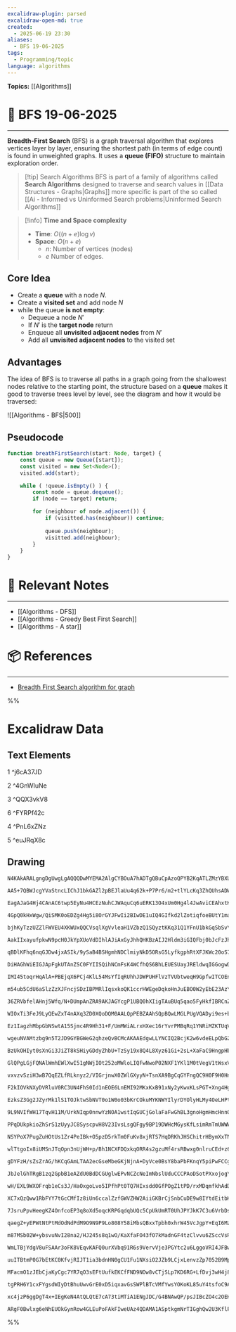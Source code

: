 ```yaml
---
excalidraw-plugin: parsed
excalidraw-open-md: true
created:
  - 2025-06-19 23:30
aliases:
  - BFS 19-06-2025
tags:
  - Programming/topic
language: algorithms
---
```



**Topics:** [[Algorithms]]

# 📃 BFS 19-06-2025

---
**Breadth-First Search** (BFS) is a graph traversal algorithm that explores vertices layer by layer, ensuring the shortest path (in terms of edge count) is found in unweighted graphs. It uses a **queue (FIFO)** structure to maintain exploration order.

> [!tip] Search Algorithms
> BFS is part of a family of algorithms called **Search Algorithms** designed to traverse and search values in [[Data Structures - Graphs|Graphs]] more specific is part of the so called [[Ai - Informed vs Uninformed Search problems|Uninformed Search Algorithms]]

> [!info] **Time and Space complexity**
> - **Time**: $O((n + e) \log {v})$
> - **Space**: $O(n + e)$
>     - $n$: Number of vertices (nodes)
>     - $e$ Number of edges.
## Core Idea
- Create a **queue** with a node $N$.
- Create a **visited set** and add node $N$
- while the queue **is not empty**:
    - Dequeue a node $N'$
    - If $N'$ is the **target node** return
    - Enqueue all **unvisited adjacent nodes** from $N'$
    - Add all **unvisited adjacent nodes** to the visited set

## Advantages
The idea of BFS is to traverse all paths in a graph going from the shallowest nodes relative to the starting point, the structure based on a **queue** makes it good to traverse trees level by level, see the diagram and how it would be traversed:

![[Algorithms - BFS|500]]

## Pseudocode
```ts
function breathFirstSearch(start: Node, target) {
    const queue = new Queue([start]);
    const visited = new Set<Node>();
    visited.add(start);

    while ( !queue.isEmpty() ) {
        const node = queue.dequeue();
        if (node == target) return;

        for (neighbour of node.adjacent()) {
            if (visitted.has(neighbour)) continue;
            
            queue.push(neighbour);
            visitted.add(neighbour);
        }
    }
}
```
# 🔗 Relevant Notes

---
- [[Algorithms - DFS]]
- [[Algorithms - Greedy Best First Search]]
- [[Algorithms - A star]]
# 📦 References

---

- [Breadth First Search algorithm for graph](https://www.geeksforgeeks.org/breadth-first-search-or-bfs-for-a-graph/)

%%
# Excalidraw Data

## Text Elements
1 ^j6cA37JD

2 ^4GnWIuNe

3 ^QQX3vkV8

6 ^FYRPf42c

4 ^PnL6xZNz

5 ^euJRqX8c

## Drawing
```compressed-json
N4KAkARALgngDgUwgLgAQQQDwMYEMA2AlgCYBOuA7hADTgQBuCpAzoQPYB2KqATLZMzYBXUtiRoIACyhQ4zZAHoFAc0JRJQgEYA6bGwC2CgF7N6hbEcK4OCtptbErHALRY8RMpWdx8Q1TdIEfARcZgRmBShcZQUebQBGOIAWGjoghH0EDihmbgBtcDBQMBKIEm4IZQAGAGUeJIB1TAB2AE0AMRqAFQArXoA2AE4e5udiVJLIWEQKoKI5JH5SzG5n

AA5+7QBWJcgYVaStncLIChJ1bkGAZl2pBEJlaUu4q62k+P7Pr6/m2+tlYLcKq3ZhQUhsADWCAAwmx8GxSBUAMTxBCo1ETUqaXDYCHKcFCDjEWHwxESJEAMwp2EGNMxkAphHw+BqsEBEmw4OYzGcklwUGwknpEFB4KhDXOQrQ8RBYMhCFZMHZ6EEHmFBMeHHCuWltzYcBxan20qqwJOlQJcAAksQdagCpNIEIKYMGjx9AApABKpAAGppCAA5ACqAE

EagAJaG4Hj4CAnAC6twp5EyNu4HCEzNuhCJWAquCq6uERK13O4xUm0Hg4l4JwAviCEAhxtKkjwqhtBlUroNbowWOwuCazVWB6xOIHOGJuPFmlcNqaF8cq4RmAARdJQFvcCkEMK3TQl4gAUWCmWydodk0rVemtegWCg9NK5QkPX62FDV2aHvX8cdRsTiKYDIDfdBJAQdovVwGo2AAGQ3ZxaQ4fAKHggBFIRMF9F8phrAtSHBKhgKAx1b1fVt0AAWR

4GpQ0kHxWgw/QiSMK0oEDZg4Hg5i8OrGYJFwIi2BIwDE1uIQ4GIfkd2lZotiqfoeBUtY1maeIbnNIgOAhDMs3wW54VxOTUD3fAwkKMiQNXKiIA/L8fz/YV7wqbdMGfW4VjQZwkmabZPiSZSriuJJDniNYZXNY1UF8q54m0PzFMOdtmk7LSqzOYgLmlLZtB/eJBkGJIqgio4grU25IIeJ40EOP4OABWtR1KUV5RJBFkXRNFFnNbFcXxY8OrJdAwWs

bjhKyTzzUZZlFWVEU4XKWUxQQCVsqlXgVvleaH1VZbzQ1SQyztKKq31Q1YFnU1bkGqSbSvYCIGdV13W9P0AxDcMoxjOMJJm1MEHTNBM2zc1c2IfMhPiYtCWIE79LBqswlM+JCv6RIeGaIr+yYCdh1QNGklxwdJ2nWt4neHgNjWI4+3Bjct1M8yDz648zwyKaryTc0pJk7cqLnRTlNU9TKaM3M9JBgyjLYEyqJZhBbnc58JBh25yAoLonwqdWZs4K

AakIIxayufpkwN9pcH0JkYpXUoVdDIhlAJiAxGyJhhQHKBzAIJ2Hldm3iGIQFbj0bJcFzJhgfQao6kaFoOm6PoP2GUZxj1UgHlzAhtY83XhVwIQoDYL1wmN2swSEJXtKjiN7keVXCe0HgtispZbzKOyKAjdplH0foIWwfBgwaQMIVPVpmnghoADUAAUXIIiQ5kIBZhW82LVNuGLnB4fo8rnNK1hC0+Qv324spy1Briqhvapvl43g+b5vl+c1/mVF

qBDlKFhq6nqGJDw4jxASIk/9ySaB4BSHgmhNDClmiyNkD5ORsG5LyfkgphRtXFJKWc20oS7QqPtDOh1hCam1Pg80F1sBGmut/C0whrS2nyE9F6bpPQ+n9EGMMkZoyxgAiUHmVYUzWyBlRUGhlwZ5k3hAGMsNSyULQBRAStYeANibKjA+c4rhVFbiTfGs5XgGKHFODgM40AdgikFM2SR6arkZsEAWu59w1yrEeOGHMLw5FYeRUCqi3I612JRCoSQA

DiHAGhWiEIGJApFgkUTAnZSC0FYIISQihNCmFsK4WCfhQS6BhLEUESUayJREldwqIGGogwDRGFaBQDgkgrjtCtFsBovoPTBh4BwDC/FXJCREmJSYZSbKOkqRILYzQvRJEkOufAABpSQyhBi+nwLPZouBZ5hLRMofpy9ClDJKWAes/0qx81koLBSSkVLUzFhlUoOkpaoEkbLeWLiLIIHboUTu4EIDhMidE2JS8CmPnzl5VYhUrjaEGGsKoNjsaDB4

IMI45toqrHqAlA+PBEjqX6PCj4KlL54MsYfIqRUhhJDWPUHFlVzTVUbtweqH9GpfwITCOEnVyTdSAX1EBd1wGcpGtAcgHAJqBGyAgpkSClR7SWqQ5Gv81okq2uaHBCpkHEPlbDCh5ZdTUINLQq6I5bqWger485LoOHvW4V9Phv0SnCNKKItMEiZbSMhrI3AVwFHwyUS891yNmyC36O2VuuipkmM4LORSUaOBmIsYTJFWwhho0KjmRxCBnFoEVoed

m54ub5CdU6aSlzZzXJFncjSDzIBPMRlIqsxkoQK1ccrHWEgeDqkoHnJuEBO0W2yEbE23AzYDqgFbG2+A7Zto8v7F2FR3bbkRCTH27g52BxICHXqVZw5RCjqQGOEAe59wHkPEeY8J4ninjPBewoETZw4Lndt6B+0f2LqXcuw60BVzcY8uu98m4JVbt88p4M7JQGILPCE9AhAelYMwUq0IECSC9H+QMVpt0OwORgZka8wgb24J8HeGLQ0JGaMfM+Z9

36ZRVbfelAHnj5Wfq/N+DUmpAnZRA9AKJAGYcgP1UBQ0hXIigTAuBUq5qao5FyHkfIBRCnZeta+Z1WpKqIRIEhOrjr+pU5AGhdCTXmjuswx64z2FvS4Z9XhP0BFnOdYDGOryPVQ0KSkDWx4EbKKegMusIzNFUWpV2PRVR7GlHHEOWcxU40Joph2fouj4gptC2BTN2azKtrZp4gtl4LWgcdPkh8Kt+J/IwhhX0Vx6AQlnmsY5oyKl/NovRRi+BmKs

WIOxTi3FeJ9LyQEwZxT4nAXq3ZD0XQoDQM0AALQpPEBZAAhSQpBQwLMGLPUgVQADyi9es+bkUc0idmS381RhW25alq0S10vWt5zaPmWVKR3MDFRSvlcq9VkFhWgnmk3vEUq2h+gKS2KFJIuj+hrDscRny9Qqj/a2Di6mzR8XvHizWo9KqcXaDUnC00VLAuJHtpABlD9mVVk/s1TjwnuW8eFAJgVxJKejVFeKqaEmZULU04p9H7L1Mqm1e5vw2m9W

Ez1IagzhMbpGbNSwtA15Sjmc4R9Hh31+F/UmMWiALrxHXec16rYvrPMBqRq1YNRiMZKTUqVON3AcUMPC2Tcxpt4tIo+NjDNm4nHMwy+4/NnMcsy/VxctLQsbmiwu7XK70sje1rlrdnNXuHbPogD6jW3bE/J/1oOiuI60UiMttbW23ACdgqgOuhdU1PYrt9vgUvEgg5buFLuyOWoD3gcg9B2D8HEPIdQ+udDfGID3v8E+/OEh0+k/fWXVgX7UA/su

wgeuNVAMtzbg9n5T2JD9GYBGWeG2qhzeQvBCMcAKAAEdgwLLYNCIQ2BcjK2w6vdeELpQbG2JD2KiQyMUcoyFDSxKNqXFRyJybiRSY2RxY0+Go1KDJw4zVSVS4wgB426hp35TAXp1JGRFwC2GIDWCpFZx5zdhkwwXk2wSVSU02l0xFDUyk15zVH511VOhF0uhil+wYWM3NRlzYStQs0VztRs1VyEWTAczdSjzKBkQLH6H139RUR83UT8zVRNzQGaH

BzUkOHIyt0sXnGi3JiZT8kSHiyGDdyZhbU+TzSy19x8Q4L8Xyz61Gi+2sL+XaFaC9HngpHbGwFqwSX8T+VG3GwpCmxm3m0W2W1W3Wy232VBSKVElq0O2elLSD1O1D00ku2eSc0bRj090+RAzGSSQqEcOcNcJ4HcLv1BSKyf14Axy2CKiBzhXigUkGESDfzRnyj8jFh4F7C2BPgPkgNOHR2hR7HJSuGpgxkGMij4Ho0XyZSL2gLQAYXVXgMQJ6mQI

GlQPgLGjFQNAlWmhEWlXwI51gNWjIOt252oMWloLIQFwNwoP02NXF1YKl1M0tVegV1tWsxV0dUELEUc0DVfDEKEmaEkKF1SON1Rh7BUnI2pSLztwJmRTGLHDxlMW0JNH3mRTpmSzKFSwyNZm9zMO8W5kkjiJO2FjO3uWSO1zSPeTjxMPNCKw3y7S1kTwkLHSHUdzHQnQLzQCL0dmdldkXQr3NG9irxr3QDr1DnNEb33UPU32313330GEP2PzPwvy

vxvzvSziH3wB7QqEZLfRLknyz2/VIGrjnwX0ZWlGXyyN+TsnXA9BgCqGYFngQC9H0F9H0Hnjmw4HoAoGDHXBPGwEmw+1mFw0f2+1WAXBz1KF3g+E/3Sm/1ClRyvk2joyrCAMY1eDAPAO6LkVZXJ32PagZwQJ5X71pxWPzKREwOwNwOTB2JONQXQTkywU53/31UVVWl2L53OPoKoXOlFxuJYNNSYXYPtE4KeJtSs2VwdRiM1y+JEIhhczkRq350US

F2kIOVkNXyDVRluV0RC3UN4FhS0Id1nEOE6LnEMI92MKxKxB91xNy2yKwxKLsPGT+Xng4Hgn6EwEm0DCMA8KGy8LsmqVqVwHqUaWaVaXaU6W6V6XCIfEiOGVKRiMD0JJDyrSSPDxSO+OjwpPS0yPXOyImXQBfLfI/K/IDIkFKJDJ8lCkGBhV+yCneHhV0NRxin8lCiUI0jaJRU6I2D/2vgxyqEqKKkB1pmuAUjvgmLqimOzJgJbLzPQKpyQOAWWK

EzksZ3Gg2JZyrMk1lS1TOJktwSbNVT0o1W0o03bKrCOkuMYKNWYIlyrDYOlyHLMy4OeLHPtVszVw+NdTJJ+M9QLEGABLtCBIEAUNQGpQB2uXeF3NqIPMTR0Q2DaPigoLXHdyzUxN/X42vMLX93xOOyuSJMSNRzrUjwbUeXSIvPSuL1CTpM1IkDcwz0Nn1NQFHXqrZKnULxnRL25LLw9mXX5KYFXT9i6tr03VFJ3QNib2jitJtLtIdKdJdLdI9K9J

9L9NVIfWH17TqvH11M/UrkNIqp0nnwYzNOA1wstIqGUCjGolaFaFwGhBL3gnoHgmHmcHnn0CsVIvQAf3wzKOcForf3WGjJPljOapowMqTNKBTLQBALTJfgzLYzZVzL/lLMLKWMEzhnmPLJwIpDwJrMIPrIU0RuVQMooPVTbN0tKAsp0ysrFz7MlwHIctlydGctHKVzcv4LAHVynOEJKrAl+MKVDACorG81XI0XkKQvxW7EjT6tJgJkGPDMgChJiy

PPqDUkpkioZhSrS1zUyyJC8SyscpvH8V23IvsLsgQFgy9BP19DWHcMGysKfLsimRmTmUWWWVWXWU2W2V2WgsIgG3Eg8t5gJLyuQvO1QsbUlm8swtj2wvuxOUe1slmAtqtpto+sqp+rB22AYo6PqEUkGHi2JnRVymaLYsSHaM6PBp6IMpUhbj8lhQ6N7HBx/CL0htQBJygKkpmIpxUoLOp0UrRsFW7rWOZ0lU0rZzlXJp/gOK50JrJoOnMvIUFwYI

NSYPoX7PugZuHOtUs1Zr4PeIBk+O5pzD5rkTm0FuKv8xjRTS7HqDRKhJHSChitrHBymXxTNkzOSqMLuwqo8V1uywsPtADyDvLXypQsKojvPu0jKq/o6oqD1xT3pJH3QDgfquZOz1ZPzzao5I6qFLdnL16rhNIAGuryGuFJGv73FOb0PQuuhCupurutDAeqevwBeretKlWvVJqqQcLgnx2u4Fn3D0OvEubhOrjrXwTokBSRgjgkQnXGQmwFQnQiwh

wlTtgoIx8iUMSnJTqOpn3nUjWH+p/Bh1NCXFDQxkqORR4s2gzuMf4rsRBwxg0nlruCEd+z6OMZPhUlCisVhPbvY07sJvmJRr7rp3mKpBpDpFHvwNrNk0wQJqMsOObNU1bJOL2PnouKpuXustXrpvXoeLl2Zu3t4LeMnKEMjtEN8qEmhDPtQBXIKTXNEY3MFimSRXoqloIcMQksfutx7EOH3kGDUI1s/spMvIypxP1ryEAdyuAZDpJLQrKabTStuD

gDYFzH/sZsZrAG/hKCqGAmLTAA2ecGseMbeGKjNjnA+DyVce0BsY8baPbFKnqY5piPwFCCgFhH0BthkBbHnhWclQgcVWEigDmwhlzD2S83GXSG8SodqHqCaDaE6F6AGDTjGBfA1zliEDtBhxdw+DsWxiUh7DSl00gGUFwDgG4DWHynaMphTUKnxxC1FqrCyGIGBaJFBaFohb/sPWPX7kHmHlHnHknmnjnm2yegpHRcxeuZByXGaCCmqLhxCgfqeh

JbJelGhTRgB1zq2GpbB1eAZdU0BdDCGUglwEPvNCZcNeImNbslUduCCCPAoDSotPXxojogYiYhYjYg4i4h4j4mKJgqOTKP8jsQpSB17Dzv3jaYjNDOaDiBseqPiymUS0se4BleueMbClpneDsX0fGNNMJkSzTdNCGDSimXnFCnhpzKMsCd7r5SUvRtLLCdpH8sidxrQRieIMbOU2OJMpoLnopoXsssyZptstKHsryaZpHMKdeInIDpEVKf+Z8rnN

wH/EXL9WXOFrqb1eCs3J/HaOxgoLvo5IPfhPt0TQ7HIxsdd0GfPOgZ1tPD/rxMDqmfkhAdDrAYj0Nx5ogAWfKqWd+bWeAg2a2c2d2eCQ2dTZsYzefmzcuYLZseLf4vIwVd2eedefec+YFh+dWbKdBEBZZccEanZcZc5bsjjlhcTgRZTiGBGBReCTRewAxdWBh3ijufI3qF7DPnluJdJaMW0BjfikTaUjsSB0GC3YwCJHw7ZfBeI/MMPQgygxgzgz

XC7xQzQww1RbFYY7tGcCMfIz8iUn6ccalZzfGWVZHW2AiiGKBrCjSnbCuDE9w8IYtdEitbKfNaNZCGtYDbNfwHtcddOudYgAArqQaSaRaTaQ6S6R6R62pOwxtYoq3gx2DbzuuA+DfrDqjZ8jnE2DjcKjhxS/VtBuvjUkLcQ7xQ7A2ALuTKOsJjsVK/6aKjsZBwrekqSdkq5W4yCdrf7rQI64QMbYiZmmrJ7YILbaIIbMJoSeFxnpSbMv7fSaFyuJ

7JsruPpvHeegKZ4OnfcoEP3q8oXd5oqcKRPGqdqbUQc5CpUkUmRT0UhJPYJkK7C3u6VrbDsWJKSoxN/bvb1r9wAZyrLRfZmbD3Do/aCu/ageGYquWdWfHaA7yR2cdD2YOZK7jbYuUk7FDUubq5sYa+KmKhBxQ9nceTQ4MAw++f/Zw6iEIck8I+k9KEhami5d7h5bPX5cvWvWFY0/FaBASAa/xQPleCLaxh7Do7M+lGSFKklqu/x4+DWDE6ZZp7BZ

qaegZ+yEPWtNtPtMdOdNdPdM9O9N9P9Lo808Y58iMbsQBxxTpbh0xhrW45VcJgpY+EqI6MzaGF7H4oc6p5Lw85Nbc6JGc4oFc/6yiNtd89En84abwr+SdtmXmSWRWTWQ2S2R2XiD2T9d9tD4S9+rCkztNB0ehx/H+pd1K9DR7CUi1Z8cruvgB1K5/Gl9NEzJbsS1jfcbCjhyULzpM98YRqreRprfcRQOUr68pGpCbZxpG+ifG7iba/0q7Zm5G9Sf

m87MSb02W+ybsvuNvI28na2/HJ245s8q1wO/KaXfaFO43fO7kMadnGF4tzClvvu6ZSccVsRPzamVpi1a1bPNSq++xN/vMKPtzkQDQHpWjfakkT+P7W9lWGh6/d1moEYDgjyJ4lANmtfGxvX1bjdgqg3REoC31K7g5emnfMHIT126NoSeHzNQJhwp4n9HOQLEFrT2V4ctZO3cZnqej5YXpBWN6EVuMhN7acYcNuSookHnCaQKuwnUXjx3kjbAqKiW

WmLTBjYdgV8uFSAAr3oFK8VEqvKAFQ0urXVbq91R6s9VervVje3PGYtc2u6LggoVRI4JFBwGVAJB4uRKLon6bqQ7m+KBSP0C94GtfeprRlgH28GZ8qAYfPzuVSdbiN0APhCbNNlmwLYlsK2NbJtm4H3l/WxSMoppGooA54UPYIHC/A0hF5Iyyka5pFA1YC93gv+c0AmUIx5Q2ilMalDK10TzgZWYlPNpTE2CaQHGJUZFAQPLYso/GqAWYnAX74KV

uuITBtmP0G7bEtKC0KfvjRIJT1ia3bdnHN0gCU1Fu1NXsiO2JZb9LCjxLenvzZp7052B9MprOS9RhIL+4yGQhdy0TIpj4HfXcpUS6Z1RneGkbAajg/o3tIephAATeWypPsAehMBIqAwgGfsbsizc0LAIA6Og4eCA0DoB1AgHwW48UKlFjClYNCqujoFoQkDOYys9EsKMKKFBIGH9tI5AsnsQCw5/MQRsBPDqoKI708SObkNvIp07zxAkMqnXvOp2

MFacmO1zJEbCjaKyCgc7YR7qO3sEFtUufkEKCfFND9NOw8vCTjSLp7KD6RG+LfDvj3wH4j8p+c/Jfmvy35RWJg2KEY3iqId+K+KQqGsGKhEs7BDvJovxXqB1FTQ6MUNJ4Kc7+CT+7nS1p5wCHCg7WEfEIfBSJGQBSWcAVkLJCI7QBIImQCoDJFIB6QlgDAQgAgAoBzYh+9bbukiAQDNAKQWwSsoUDdgiBNiHEDIKyFWjVshhpQBjkREZ7bh9AKYu

tgPRH6Y1cxFYgsdWIyDtBhuUwvGrE0xD5iqxavGsSWPlBTcVMfYwsYOKoKL85uY4tsfoC9ADsMmLY/sZoJrEbZ1+hmJceOPbF55J006PMZWK3H6B2gBsVBmgBBqQADxs4ntDg2CAUgtiF41sQOOLHe9A+wfSkZuNnEng/Bnov3iH0CH7jHxK4jIIHy6DYZUCvY5gKgmZC4Q6otMeMZBPBDMhWgheNoolCJj11v88YowGwAMC0iGABAauNbiyIzin

xc4jzP6ggDgT4x+IEgKeN4AtQLQtE7cA73tiMTiA1ENgJDC/G4BNAwQP/psJIBcZO4c2OEHZFIDKBsQAACkSw7BeASRXgEcGoB9DtgAASmFBlxlAWYYSBUHElSSIowIcosTAUmySYcWwNScRMvGDolUa4n2JwECrfENcgMMuHmCzgMDO4WQHiXxL4Z7Uw48wbyUaXNCPooxBpAKedGLgHV/JXyXCgPk0A9AEA2AHIDUEfRwAOJXEx9LxLBFQEEph

ARgF0Bwlxg6eNhEUOkGynRow4GLEuPoFAkFIweUAz4QDAMA1ASptkgmNrTIGghQw2U3KflPrRWRwAZEDXEyHCAVhTk9YIAA=
```
%%